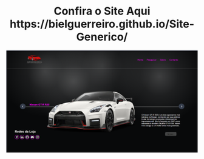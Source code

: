 
<h1 align="center">
  Confira o Site Aqui <i class='bx bxs-hand-right'></i> https://bielguerreiro.github.io/Site-Generico/
</h1>

<p align="center">
  <img src="https://github.com/BielGuerreiro/Site-Generico/blob/main/home%20page.png?raw=true" alt="Preview da homepage" width="1000"/>
</p>

